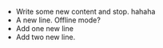 - Write some new content and stop. hahaha 
- A new line. Offline mode?
- Add one new line
- Add two new line. 